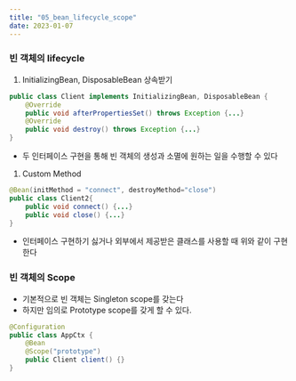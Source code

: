 ```yaml
---
title: "05_bean_lifecycle_scope"
date: 2023-01-07
---
```


### 빈 객체의 lifecycle

1. InitializingBean, DisposableBean 상속받기

```java
public class Client implements InitializingBean, DisposableBean {
    @Override
    public void afterPropertiesSet() throws Exception {...}
    @Override
    public void destroy() throws Exception {...}
}
```

- 두 인터페이스 구현을 통해 빈 객체의 생성과 소멸에 원하는 일을 수행할 수 있다

1. Custom Method

```java
@Bean(initMethod = "connect", destroyMethod="close")
public class Client2{
    public void connect() {...}
    public void close() {...}
}
```

- 인터페이스 구현하기 싫거나 외부에서 제공받은 클래스를 사용할 때 위와 같이 구현한다

### 빈 객체의 Scope

- 기본적으로 빈 객체는 Singleton scope를 갖는다
- 하지만 임의로 Prototype scope를 갖게 할 수 있다.

```java
@Configuration
public class AppCtx {
    @Bean
    @Scope("prototype")
    public Client client() {}
}
```
